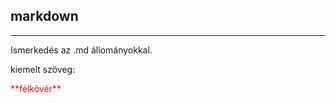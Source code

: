 ## markdown 

---

Ismerkedés az .md állományokkal.

kiemelt szöveg:
<p style="color:red">**félkövér**